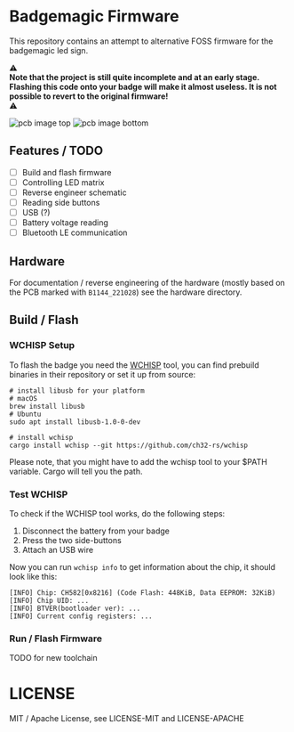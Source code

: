 # Badgemagic Firmware

This repository contains an attempt to alternative FOSS firmware for the badgemagic led sign.

⚠️ \
**Note that the project is still quite incomplete and at an early stage. Flashing this code onto your badge will make it almost useless. It is not possible to revert to the original firmware!**\
⚠️

![pcb image top](hardware/pcb_top_stitched.png)
![pcb image bottom](hardware/pcb_bottom_stiched.png)

## Features / TODO

- [ ] Build and flash firmware
- [ ] Controlling LED matrix
- [ ] Reverse engineer schematic
- [ ] Reading side buttons
- [ ] USB (?)
- [ ] Battery voltage reading
- [ ] Bluetooth LE communication

## Hardware

For documentation / reverse engineering of the hardware (mostly based on the PCB marked with `B1144_221028`) see the hardware directory.

## Build / Flash

### WCHISP Setup

To flash the badge you need the [WCHISP](https://github.com/ch32-rs/wchisp) tool,
you can find prebuild binaries in their repository or set it up from source:

```
# install libusb for your platform
# macOS
brew install libusb
# Ubuntu
sudo apt install libusb-1.0-0-dev

# install wchisp
cargo install wchisp --git https://github.com/ch32-rs/wchisp
```

Please note, that you might have to add the wchisp tool to your $PATH variable. Cargo will tell you the path.

### Test WCHISP

To check if the WCHISP tool works, do the following steps:

1. Disconnect the battery from your badge
2. Press the two side-buttons
3. Attach an USB wire

Now you can run `wchisp info` to get information about the chip, it should look like this:

```
[INFO] Chip: CH582[0x8216] (Code Flash: 448KiB, Data EEPROM: 32KiB)
[INFO] Chip UID: ...
[INFO] BTVER(bootloader ver): ...
[INFO] Current config registers: ...
```

### Run / Flash Firmware

TODO for new toolchain

# LICENSE

MIT / Apache License, see LICENSE-MIT and LICENSE-APACHE
